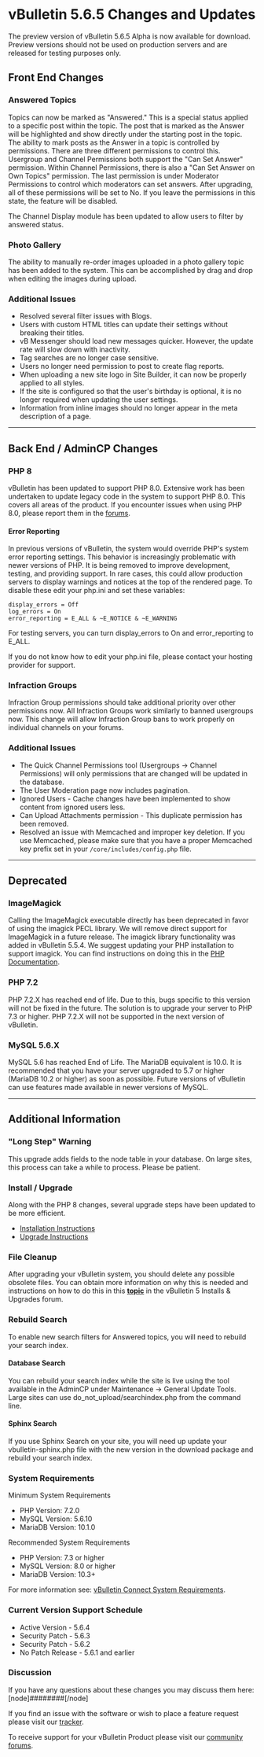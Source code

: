 # vBulletin 5.6.5 Changes and Updates

The preview version of vBulletin 5.6.5 Alpha is now available for download. Preview versions should not be used on production servers and are released for testing purposes only.

## Front End Changes

### Answered Topics

Topics can now be marked as "Answered." This is a special status applied to a specific post within the topic. The post that is marked as the Answer will be highlighted and show directly under the starting post in the topic. The ability to mark posts as the Answer in a topic is controlled by permissions. There are three different permissions to control this. Usergroup and Channel Permissions both support the "Can Set Answer" permission. Within Channel Permissions, there is also a "Can Set Answer on Own Topics" permission. The last permission is under Moderator Permissions to control which moderators can set answers. After upgrading, all of these permissions will be set to No. If you leave the permissions in this state, the feature will be disabled. 

The Channel Display module has been updated to allow users to filter by answered status.

### Photo Gallery

The ability to manually re-order images uploaded in a photo gallery topic has been added to the system. This can be accomplished by drag and drop when editing the images during upload.

### Additional Issues

- Resolved several filter issues with Blogs.
- Users with custom HTML titles can update their settings without breaking their titles.
- vB Messenger should load new messages quicker. However, the update rate will slow down with inactivity.
- Tag searches are no longer case sensitive.
- Users no longer need permission to post to create flag reports.
- When uploading a new site logo in Site Builder, it can now be properly applied to all styles.
- If the site is configured so that the user's birthday is optional, it is no longer required when updating the user settings.
- Information from inline images should no longer appear in the meta description of a page.

---

## Back End / AdminCP Changes

### PHP 8

vBulletin has been updated to support PHP 8.0. Extensive work has been undertaken to update legacy code in the system to support PHP 8.0. This covers all areas of the product. If you encounter issues when using PHP 8.0, please report them in the [forums](https://forum.vbulletin.com).

#### Error Reporting

In previous versions of vBulletin, the system would override PHP's system error reporting settings. This behavior is increasingly problematic with newer versions of PHP. It is being removed to improve development, testing, and providing support. In rare cases, this could allow production servers to display warnings and notices at the top of the rendered page. To disable these edit your php.ini and set these variables:

``` 
display_errors = Off
log_errors = On
error_reporting = E_ALL & ~E_NOTICE & ~E_WARNING
```

For testing servers, you can turn display_errors to On and error_reporting to E_ALL.

If you do not know how to edit your php.ini file, please contact your hosting provider for support.

### Infraction Groups

Infraction Group permissions should take additional priority over other permissions now. All Infraction Groups work similarly to banned usergroups now. This change will allow Infraction 
Group bans to work properly on individual channels on your forums.

### Additional Issues

- The Quick Channel Permissions tool (Usergroups → Channel Permissions) will only permissions that are changed will be updated in the database.
- The User Moderation page now includes pagination.
- Ignored Users - Cache changes have been implemented to show content from ignored users less.
- Can Upload Attachments permission - This duplicate permission has been removed.
- Resolved an issue with Memcached and improper key deletion. If you use Memcached, please make sure that you have a proper Memcached key prefix set in your `/core/includes/config.php` file.

---

## Deprecated

### ImageMagick
Calling the ImageMagick executable directly has been deprecated in favor of using the imagick PECL library. We will remove direct support for ImageMagick in a future release. The imagick library functionality was added in vBulletin 5.5.4. We suggest updating your PHP installation to support imagick. You can find instructions on doing this in the [PHP Documentation](https://www.php.net/manual/en/imagick.setup.php).

### PHP 7.2

PHP 7.2.X has reached end of life. Due to this, bugs specific to this version will not be fixed in the future. The solution is to upgrade your server to PHP 7.3 or higher. PHP 7.2.X will not be supported in the next version of vBulletin.

### MySQL 5.6.X

MySQL 5.6 has reached End of Life. The MariaDB equivalent is 10.0. It is recommended that you have your server upgraded to 5.7 or higher (MariaDB 10.2 or higher) as soon as possible. Future versions of vBulletin can use features made available in newer versions of MySQL.

---

## Additional Information

### "Long Step" Warning

This upgrade adds fields to the node table in your database. On large sites, this process can take a while to process. Please be patient.

### Install / Upgrade

Along with the PHP 8 changes, several upgrade steps have been updated to be more efficient.

- [Installation Instructions](https://www.vbulletin.com/forum/node/4391348)
- [Upgrade Instructions](https://www.vbulletin.com/forum/node/4391346)

### File Cleanup

After upgrading your vBulletin system, you should delete any possible obsolete files. You can obtain more information on why this is needed and instructions on how to do this in this [**topic**](https://www.vbulletin.com/forum/node/4391346) in the vBulletin 5 Installs & Upgrades forum.

### Rebuild Search

To enable new search filters for Answered topics, you will need to rebuild your search index. 

#### Database Search

You can rebuild your search index while the site is live using the tool available in the AdminCP under Maintenance → General Update Tools. Large sites can use do_not_upload/searchindex.php from the command line.

#### Sphinx Search

If you use Sphinx Search on your site, you will need up update your vbulletin-sphinx.php file with the new version in the download package and rebuild your search index.

### System Requirements

Minimum System Requirements

- PHP Version: 7.2.0
- MySQL Version: 5.6.10
- MariaDB Version: 10.1.0

Recommended System Requirements

- PHP Version: 7.3 or higher
- MySQL Version: 8.0 or higher
- MariaDB Version: 10.3+

For more information see: [vBulletin Connect System Requirements](https://www.vbulletin.com/forum/node/4391344).

### Current Version Support Schedule

- Active Version - 5.6.4
- Security Patch - 5.6.3
- Security Patch - 5.6.2
- No Patch Release - 5.6.1 and earlier

### Discussion

If you have any questions about these changes you may discuss them here: [node]########[/node]

If you find an issue with the software or wish to place a feature request please visit our [tracker](https://tracker.vbulletin.com).

To receive support for your vBulletin Product please visit our [community forums](https://www.vbulletin.com/forum/).
